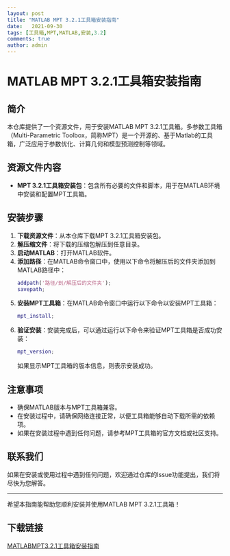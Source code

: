 ```yaml
---
layout: post
title: "MATLAB MPT 3.2.1工具箱安装指南"
date:   2021-09-30
tags: [工具箱,MPT,MATLAB,安装,3.2]
comments: true
author: admin
---
```

# MATLAB MPT 3.2.1工具箱安装指南

## 简介
本仓库提供了一个资源文件，用于安装MATLAB MPT 3.2.1工具箱。多参数工具箱（Multi-Parametric Toolbox，简称MPT）是一个开源的、基于Matlab的工具箱，广泛应用于参数优化、计算几何和模型预测控制等领域。

## 资源文件内容
- **MPT 3.2.1工具箱安装包**：包含所有必要的文件和脚本，用于在MATLAB环境中安装和配置MPT工具箱。

## 安装步骤
1. **下载资源文件**：从本仓库下载MPT 3.2.1工具箱安装包。
2. **解压缩文件**：将下载的压缩包解压到任意目录。
3. **启动MATLAB**：打开MATLAB软件。
4. **添加路径**：在MATLAB命令窗口中，使用以下命令将解压后的文件夹添加到MATLAB路径中：
   ```matlab
   addpath('路径/到/解压后的文件夹');
   savepath;
   ```
5. **安装MPT工具箱**：在MATLAB命令窗口中运行以下命令以安装MPT工具箱：
   ```matlab
   mpt_install;
   ```
6. **验证安装**：安装完成后，可以通过运行以下命令来验证MPT工具箱是否成功安装：
   ```matlab
   mpt_version;
   ```
   如果显示MPT工具箱的版本信息，则表示安装成功。

## 注意事项
- 确保MATLAB版本与MPT工具箱兼容。
- 在安装过程中，请确保网络连接正常，以便工具箱能够自动下载所需的依赖项。
- 如果在安装过程中遇到任何问题，请参考MPT工具箱的官方文档或社区支持。

## 联系我们
如果在安装或使用过程中遇到任何问题，欢迎通过仓库的Issue功能提出，我们将尽快为您解答。

---

希望本指南能帮助您顺利安装并使用MATLAB MPT 3.2.1工具箱！

## 下载链接

[MATLABMPT3.2.1工具箱安装指南](https://pan.quark.cn/s/b21528bc787c)